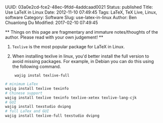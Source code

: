 UUID: 03a0e2cd-fce2-48ec-9fdd-4addcaad0021
Status: published
Title: Use LaTeX in Linux
Date: 2012-11-10 07:49:45
Tags: LaTeX, TeX Live, Linux, software
Category: Software
Slug: use-latex-in-linux
Author: Ben Chuanlong Du
Modified: 2017-02-10 07:49:45

**
Things on this page are fragmentary and immature notes/thoughts of the author. 
Please read with your own judgement!
**
 
1. `Texlive` is the most popular package for LaTeX in Linux.

1. When installing texlive in linux, 
you'd better install the full version to avoid missing packages.
For example, in Debian you can do this using the following command.

        wajig instal texlive-full


```bash
# minimum LaTex
wajig install texlive texinfo
# Chinese support
wajig install texlive texinfo texlive-xetex texlive-lang-cjk 
# GUI
wajig install texstudio dvipng 
# full LaTex and GUI
wajig install texlive-full texstudio dvipng
```

